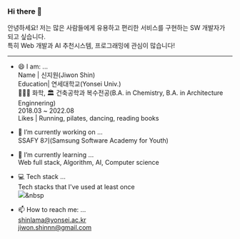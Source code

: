 ### Hi there 👋
안녕하세요! 저는 많은 사람들에게 유용하고 편리한 서비스를 구현하는 SW 개발자가 되고  싶습니다.  
특히 Web 개발과 AI 추천시스템, 프로그래밍에 관심이 많습니다!  

---
- 😄 I am: ...  
Name | 신지원(Jiwon Shin)  
Education| 연세대학교(Yonsei Univ.)  
👩🏻‍🔬 화학, 🏛 건축공학과 복수전공(B.A. in Chemistry, B.A. in Architecture Enginnering)  
2018.03 ~ 2022.08  
Likes | Running, pilates, dancing, reading books  
  
- 🔭 I’m currently working on ...  
SSAFY 8기(Samsung Software Academy for Youth)  
  
- 🌱 I’m currently learning ...  
Web full stack, Algorithm, AI, Computer science  

- 💻 Tech stack ...  
Tech stacks that I've used at least once  
<img src="https://img.shields.io/badge/Python-3766AB?style=flat-square&logo=Python&logoColor=white"/></a>&nbsp    
  

- 📫 How to reach me: ...  
shinlama@yonsei.ac.kr  
jiwon.shinnn@gmail.com  
